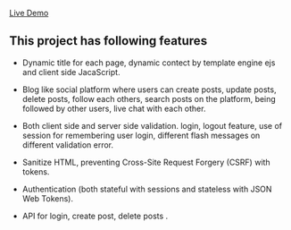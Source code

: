 [Live Demo](https://social-expresss.herokuapp.com/)

## This project has following features

- Dynamic title for each page, dynamic contect by template engine ejs and client side JacaScript.

- Blog like social platform where users can create posts, update posts, delete posts, follow each others, search posts on the platform, being followed by other users, live chat with each other.

- Both client side and server side validation. login, logout feature, use of session for remembering user login, different flash messages on different validation error.

- Sanitize HTML, preventing Cross-Site Request Forgery (CSRF) with tokens.

- Authentication (both stateful with sessions and stateless with JSON Web Tokens).

- API for login, create post, delete posts .

